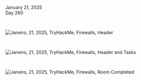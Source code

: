 
January 21, 2025 <br>
Day 260<br>


<br>

![Janeiro, 21, 2025, TryHackMe,   Firewalls,   Header](https://github.com/user-attachments/assets/420311d0-4027-458d-b134-e4afcafa198f)



<br>

![Janeiro, 21, 2025, TryHackMe,   Firewalls,   Header and Tasks](https://github.com/user-attachments/assets/5b0e711e-b02c-4890-a8be-62b5aebbef7c)

<br>

![Janeiro, 21, 2025, TryHackMe,   Firewalls,   Room Completed](https://github.com/user-attachments/assets/1dac9ec6-1c07-43f4-853b-a072bcdc2926)
